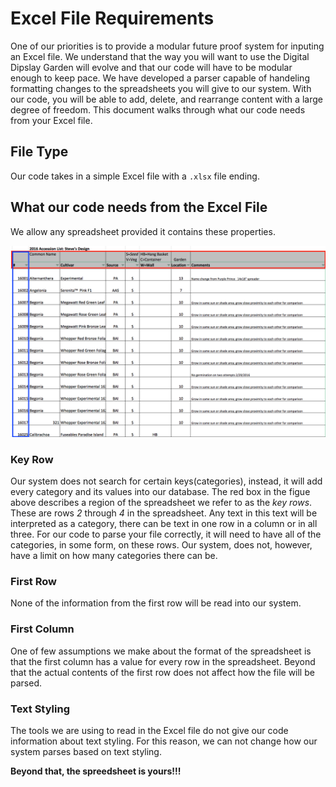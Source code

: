 # Excel File Requirements  
One of our priorities is to provide a modular future proof system for inputing an Excel file. We understand that the way you will want to use the Digital Dipslay Garden will evolve and that our code will have to be modular enough to keep pace. We have developed a parser capable of handeling formatting changes to the spreadsheets you will give to our system. With our code, you will be able to add, delete, and rearrange content with a large degree of freedom. This document walks through what our code needs from your Excel file.  

## File Type
Our code takes in a simple Excel file with a `.xlsx` file ending.

## What our code needs from the Excel File  
We allow any spreadsheet provided it contains these properties. 

![ExampleSpreadSheet](Documentation/Graphics/SpreadSheetRequirements.png)

### Key Row  
Our system does not search for certain keys(categories), instead, it will add every category and its values into our database. The red box in the figue above describes a region of the spreadsheet we refer to as the *key rows*. These are rows *2* through *4* in the spreadsheet. Any text in this text will be interpreted as a category, there can be text in one row in a column or in all three. For our code to parse your file correctly, it will need to have all of the categories, in some form, on these rows. Our system, does not, however, have a limit on how many categories there can be. 

### First Row
None of the information from the first row will be read into our system. 

### First Column
One of few assumptions we make about the format of the spreadsheet is that the first column has a value for every row in the spreadsheet. Beyond that the actual contents of the first row does not affect how the file will be parsed.

### Text Styling 
The tools we are using to read in the Excel file do not give our code information about text styling. For this reason, we can not change how our system parses based on text styling. 

**Beyond that, the spreedsheet is yours!!!** 
